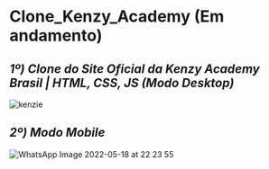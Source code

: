 # Clone_Kenzy_Academy (Em andamento)

## ***1º) Clone do Site Oficial da Kenzy Academy Brasil | HTML, CSS, JS (Modo Desktop)***

![kenzie](https://user-images.githubusercontent.com/101817225/169181912-9f27817a-8a5d-4e54-a75e-119bf5f6ca0a.jpg)
<!-- ![kenzy](https://user-images.githubusercontent.com/101817225/168429563-8c2dda94-0749-4c97-bcfd-601a020a0756.png) -->

## ***2º) Modo Mobile***

![WhatsApp Image 2022-05-18 at 22 23 55](https://user-images.githubusercontent.com/101817225/169182190-ebe49da4-3df2-4fb0-8e0e-cae26408e60b.jpeg)
<!-- ![WhatsApp Image 2022-05-18 at 18 07 07](https://user-images.githubusercontent.com/101817225/169155881-4c11bdde-49cc-4b53-b0dc-8c5819fdd26a.jpeg) -->
